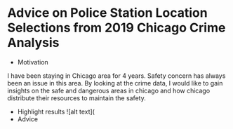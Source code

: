 # Advice on Police Station Location Selections from 2019 Chicago Crime Analysis
* Motivation

I have been staying in Chicago area for 4 years. Safety concern has always been an issue in this area. 
By looking at the crime data, I would like to gain insights on the safe and dangerous areas in chicago and how chicago distribute their resources to maintain the safety.

* Highlight results
![alt text](
* Advice
